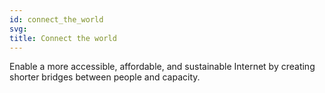 ```yaml
---
id: connect_the_world
svg: 
title: Connect the world
---
```


Enable a more accessible, affordable, and sustainable Internet by creating shorter bridges between people and capacity.